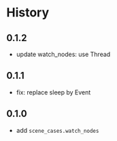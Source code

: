 # History

## 0.1.2

* update watch_nodes: use Thread

## 0.1.1

* fix: replace sleep by Event

## 0.1.0

* add `scene_cases.watch_nodes`
